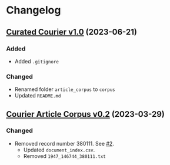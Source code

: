 # Changelog

## [Curated Courier v1.0](https://github.com/inidun/curated_courier/releases/tag/0.3) (2023-06-21)

### Added

- Added `.gitignore`

### Changed

- Renamed folder `article_corpus` to `corpus`
- Updated `README.md`

## [Courier Article Corpus v0.2](https://github.com/inidun/curated_courier/releases/tag/0.2) (2023-03-29)

### Changed

- Removed record number 380111. See [#2](https://github.com/inidun/curated_courier/issues/2).
  - Updated `document_index.csv`. 
  - Removed `1947_146744_380111.txt`
